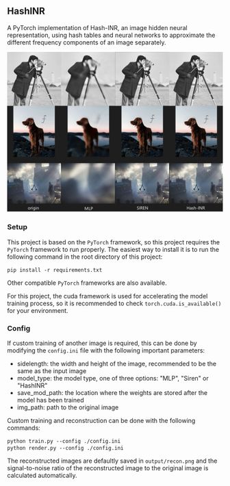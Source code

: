 ## HashINR
A PyTorch implementation of Hash-INR, an image hidden neural representation, using hash tables and neural networks to approximate the different frequency components of an image separately.

![](figs/result.png)

### Setup
This project is based on the `PyTorch` framework, so this project requires the `PyTorch` framework to run properly.
The easiest way to install it is to run the following command in the root directory of this project:
```
pip install -r requirements.txt
```
Other compatible `PyTorch` frameworks are also available.

For this project, the cuda framework is used for accelerating the model training process, so it is recommended to check `torch.cuda.is_available()` for your environment.


### Config
If custom training of another image is required, this can be done by modifying the `config.ini` file with the following important parameters:
- sidelength: the width and height of the image, recommended to be the same as the input image
- model_type: the model type, one of three options: "MLP", "Siren" or "HashINR"
- save_mod_path: the location where the weights are stored after the model has been trained
- img_path: path to the original image

Custom training and reconstruction can be done with the following commands:
```
python train.py --config ./config.ini 
python render.py --config ./config.ini 
```

The reconstructed images are defaultly saved in `output/recon.png` and the signal-to-noise ratio of the reconstructed image to the original image is calculated automatically.
